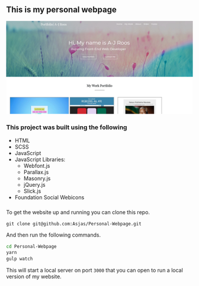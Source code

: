 ## This is my personal webpage

![Screenshot of personal website](https://github.com/Asjas/Personal-Webpage/blob/master/public/readme_img.jpg "Website")

### This project was built using the following

* HTML
* SCSS
* JavaScript
* JavaScript Libraries:
  * Webfont.js
  * Parallax.js
  * Masonry.js
  * jQuery.js
  * Slick.js
* Foundation Social Webicons

###

To get the website up and running you can clone this repo.

```git
git clone git@github.com:Asjas/Personal-Webpage.git
```

And then run the following commands.

```sh
cd Personal-Webpage
yarn
gulp watch
```

This will start a local server on port `3000` that you can open to run a local version of my website.
